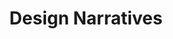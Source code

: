 ---
layout: module
num: 11
title: Design Narratives
type: lecture
draft: 0
group: 6
show_schedule: 1
due_date: 2024-02-13
slides:
  - url: TBA
    title: Design Narratives
readings:
  - title: "Design Justice"
    url: https://designjustice.mitpress.mit.edu/pub/0v6035ye/release/2
    author: Costanza-Chock, S.
    date: 2020
    source: MIT Press
    notes: We'll be reading the chapter on Design Narratives, but you're welcome to check out the rest of the book on your own time (it's open access!)
--- 